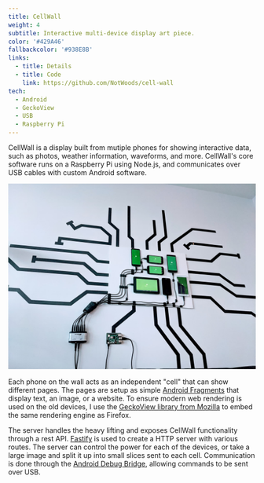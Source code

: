 ```yaml
---
title: CellWall
weight: 4
subtitle: Interactive multi-device display art piece.
color: '#429A46'
fallbackcolor: '#938E8B'
links:
  - title: Details
  - title: Code
    link: https://github.com/NotWoods/cell-wall
tech:
  - Android
  - GeckoView
  - USB
  - Raspberry Pi
---
```


CellWall is a display built from mutiple phones for showing interactive data, such as photos, weather information, waveforms, and more. CellWall's core software runs on a Raspberry Pi using Node.js, and communicates over USB cables with custom Android software.

![CellWall mounted on a wall and activated](on-wall.jpg)

Each phone on the wall acts as an independent "cell" that can show different pages. The pages are setup as simple [Android Fragments](https://developer.android.com/guide/fragments) that display text, an image, or a website. To ensure modern web rendering is used on the old devices, I use the [GeckoView library from Mozilla](https://mozilla.github.io/geckoview/) to embed the same rendering engine as Firefox.

The server handles the heavy lifting and exposes CellWall functionality through a rest API. [Fastify](https://www.fastify.io/) is used to create a HTTP server with various routes. The server can control the power for each of the devices, or take a large image and split it up into small slices sent to each cell. Communication is done through the [Android Debug Bridge](https://developer.android.com/studio/command-line/adb), allowing commands to be sent over USB.
